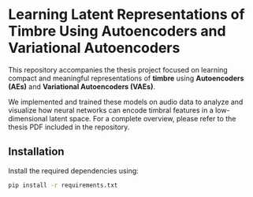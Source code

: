 # Learning Latent Representations of Timbre Using Autoencoders and Variational Autoencoders

This repository accompanies the thesis project focused on learning compact and meaningful representations of **timbre** using **Autoencoders (AEs)** and **Variational Autoencoders (VAEs)**.

We implemented and trained these models on audio data to analyze and visualize how neural networks can encode timbral features in a low-dimensional latent space. For a complete overview, please refer to the thesis PDF included in the repository.

## Installation

Install the required dependencies using:

```bash
pip install -r requirements.txt
